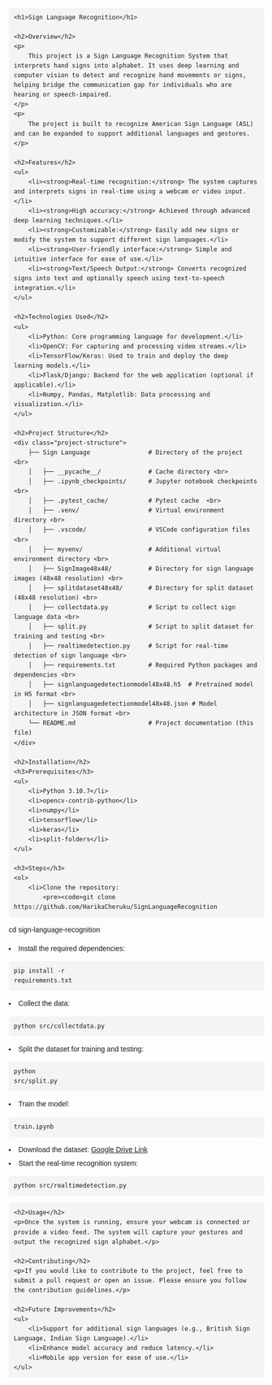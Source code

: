 <!DOCTYPE html>
<html lang="en">
<head>
    <meta charset="UTF-8">
    <meta name="viewport" content="width=device-width, initial-scale=1.0">
    <title>Sign Language Recognition</title>
    <style>
        body {
            font-family: Arial, sans-serif;
            margin: 20px;
            line-height: 1.6;
        }
        h1, h2, h3 {
            color: #2c3e50;
        }
        code {
            background-color: #f4f4f4;
            padding: 2px 5px;
            border-radius: 3px;
        }
        pre {
            background-color: #f4f4f4;
            padding: 10px;
            border-radius: 5px;
            overflow-x: auto;
        }
        ul {
            list-style-type: none;
        }
        li {
            margin: 5px 0;
        }
        .project-structure {
            font-family: monospace;
            white-space: pre;
            background-color: #f4f4f4;
            padding: 10px;
            border-radius: 5px;
            overflow-x: auto;
        }
    </style>
</head>
<body>

    <h1>Sign Language Recognition</h1>

    <h2>Overview</h2>
    <p>
        This project is a Sign Language Recognition System that interprets hand signs into alphabet. It uses deep learning and computer vision to detect and recognize hand movements or signs, helping bridge the communication gap for individuals who are hearing or speech-impaired.
    </p>
    <p>
        The project is built to recognize American Sign Language (ASL) and can be expanded to support additional languages and gestures.
    </p>

    <h2>Features</h2>
    <ul>
        <li><strong>Real-time recognition:</strong> The system captures and interprets signs in real-time using a webcam or video input.</li>
        <li><strong>High accuracy:</strong> Achieved through advanced deep learning techniques.</li>
        <li><strong>Customizable:</strong> Easily add new signs or modify the system to support different sign languages.</li>
        <li><strong>User-friendly interface:</strong> Simple and intuitive interface for ease of use.</li>
        <li><strong>Text/Speech Output:</strong> Converts recognized signs into text and optionally speech using text-to-speech integration.</li>
    </ul>

    <h2>Technologies Used</h2>
    <ul>
        <li>Python: Core programming language for development.</li>
        <li>OpenCV: For capturing and processing video streams.</li>
        <li>TensorFlow/Keras: Used to train and deploy the deep learning models.</li>
        <li>Flask/Django: Backend for the web application (optional if applicable).</li>
        <li>Numpy, Pandas, Matplotlib: Data processing and visualization.</li>
    </ul>

    <h2>Project Structure</h2>
    <div class="project-structure">
        ├── Sign Language                # Directory of the project <br>
        │   ├── __pycache__/             # Cache directory <br>
        │   ├── .ipynb_checkpoints/      # Jupyter notebook checkpoints <br>       
        │   ├── .pytest_cache/           # Pytest cache  <br>
        │   ├── .venv/                   # Virtual environment directory <br>
        │   ├── .vscode/                 # VSCode configuration files <br>
        │   ├── myvenv/                  # Additional virtual environment directory <br>
        │   ├── SignImage48x48/          # Directory for sign language images (48x48 resolution) <br>
        │   ├── splitdataset48x48/       # Directory for split dataset (48x48 resolution) <br>
        │   ├── collectdata.py           # Script to collect sign language data <br>
        │   ├── split.py                 # Script to split dataset for training and testing <br>
        │   ├── realtimedetection.py     # Script for real-time detection of sign language <br>
        │   ├── requirements.txt         # Required Python packages and dependencies <br>
        │   ├── signlanguagedetectionmodel48x48.h5  # Pretrained model in H5 format <br>
        │   ├── signlanguagedetectionmodel48x48.json # Model architecture in JSON format <br>
        └── README.md                    # Project documentation (this file)
    </div>

    <h2>Installation</h2>
    <h3>Prerequisites</h3>
    <ul>
        <li>Python 3.10.7</li>
        <li>opencv-contrib-python</li>
        <li>numpy</li>
        <li>tensorflow</li>
        <li>keras</li>
        <li>split-folders</li>
    </ul>

    <h3>Steps</h3>
    <ol>
        <li>Clone the repository:
            <pre><code>git clone https://github.com/HarikaCheruku/SignLanguageRecognition
cd sign-language-recognition</code></pre>
        </li>
        <li>Install the required dependencies:
            <pre><code>pip install -r requirements.txt</code></pre>
        </li>
        <li>Collect the data:
            <pre><code>python src/collectdata.py</code></pre>
        </li>
        <li>Split the dataset for training and testing:
            <pre><code>python src/split.py</code></pre>
        </li>
        <li>Train the model:
            <pre><code>train.ipynb</code></pre>
        </li>
        <li>Download the dataset:
            <a href="https://drive.google.com/drive/folders/1HuhBquOx49cVn9q2Z9d9DyLBNXSxFmU-?usp=sharing">Google Drive Link</a>
        </li>
        <li>Start the real-time recognition system:
            <pre><code>python src/realtimedetection.py</code></pre>
        </li>
    </ol>

    <h2>Usage</h2>
    <p>Once the system is running, ensure your webcam is connected or provide a video feed. The system will capture your gestures and output the recognized sign alphabet.</p>

    <h2>Contributing</h2>
    <p>If you would like to contribute to the project, feel free to submit a pull request or open an issue. Please ensure you follow the contribution guidelines.</p>

    <h2>Future Improvements</h2>
    <ul>
        <li>Support for additional sign languages (e.g., British Sign Language, Indian Sign Language).</li>
        <li>Enhance model accuracy and reduce latency.</li>
        <li>Mobile app version for ease of use.</li>
    </ul>

</body>
</html>

